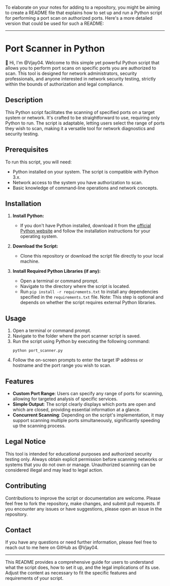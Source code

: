 To elaborate on your notes for adding to a repository, you might be aiming to create a README file that explains how to set up and run a Python script for performing a port scan on authorized ports. Here's a more detailed version that could be used for such a README:

---

# Port Scanner in Python

👋 Hi, I'm @Vjay04. Welcome to this simple yet powerful Python script that allows you to perform port scans on specific ports you are authorized to scan. This tool is designed for network administrators, security professionals, and anyone interested in network security testing, strictly within the bounds of authorization and legal compliance.

## Description

This Python script facilitates the scanning of specified ports on a target system or network. It's crafted to be straightforward to use, requiring only Python to run. The script is adaptable, letting users select the range of ports they wish to scan, making it a versatile tool for network diagnostics and security testing.

## Prerequisites

To run this script, you will need:

- Python installed on your system. The script is compatible with Python 3.x.
- Network access to the system you have authorization to scan.
- Basic knowledge of command-line operations and network concepts.

## Installation

1. **Install Python:**
   - If you don't have Python installed, download it from the [official Python website](https://www.python.org/downloads/) and follow the installation instructions for your operating system.

2. **Download the Script:**
   - Clone this repository or download the script file directly to your local machine.

3. **Install Required Python Libraries (if any):**
   - Open a terminal or command prompt.
   - Navigate to the directory where the script is located.
   - Run `pip install -r requirements.txt` to install any dependencies specified in the `requirements.txt` file. Note: This step is optional and depends on whether the script requires external Python libraries.

## Usage

1. Open a terminal or command prompt.
2. Navigate to the folder where the port scanner script is saved.
3. Run the script using Python by executing the following command:
   ```
   python port_scanner.py
   ```
4. Follow the on-screen prompts to enter the target IP address or hostname and the port range you wish to scan.

## Features

- **Custom Port Range**: Users can specify any range of ports for scanning, allowing for targeted analysis of specific services.
- **Simple Output**: The script clearly displays which ports are open and which are closed, providing essential information at a glance.
- **Concurrent Scanning**: Depending on the script's implementation, it may support scanning multiple ports simultaneously, significantly speeding up the scanning process.

## Legal Notice

This tool is intended for educational purposes and authorized security testing only. Always obtain explicit permission before scanning networks or systems that you do not own or manage. Unauthorized scanning can be considered illegal and may lead to legal action.

## Contributing

Contributions to improve the script or documentation are welcome. Please feel free to fork the repository, make changes, and submit pull requests. If you encounter any issues or have suggestions, please open an issue in the repository.

## Contact

If you have any questions or need further information, please feel free to reach out to me here on GitHub as @Vjay04.

---

This README provides a comprehensive guide for users to understand what the script does, how to set it up, and the legal implications of its use. Adjust the content as necessary to fit the specific features and requirements of your script.
